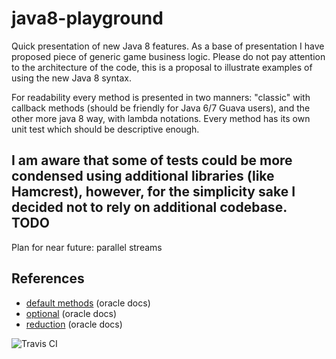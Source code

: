 java8-playground
================
Quick presentation of new Java 8 features.
As a base of presentation I have proposed piece of generic game business logic. 
Please do not pay attention to the architecture of the code, this is a proposal to illustrate examples of using the new Java 8 syntax.

For readability every method is presented in two manners: "classic" with callback methods (should be friendly for Java 6/7 Guava users), and the other more java 8 way, with lambda notations.
Every method has its own unit test which should be descriptive enough.

I am aware that some of tests could be more condensed using additional libraries (like Hamcrest), however, for the simplicity sake I decided not to rely on additional codebase.
TODO
----
Plan for near future: parallel streams


References
----------
* [default methods](http://docs.oracle.com/javase/tutorial/java/IandI/defaultmethods.html) (oracle docs)
* [optional](http://docs.oracle.com/javase/8/docs/api/java/util/Optional.html) (oracle docs)
* [reduction](http://docs.oracle.com/javase/tutorial/collections/streams/reduction.html) (oracle docs)


![Travis CI](https://travis-ci.org/milpol/java8-playground.svg)
